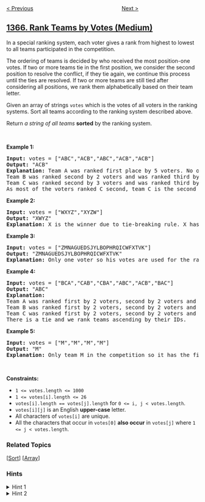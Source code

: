 <!--|This file generated by command(leetcode description); DO NOT EDIT.    |-->
<!--+----------------------------------------------------------------------+-->
<!--|@author    openset <openset.wang@gmail.com>                           |-->
<!--|@link      https://github.com/openset                                 |-->
<!--|@home      https://github.com/openset/leetcode                        |-->
<!--+----------------------------------------------------------------------+-->

[< Previous](../how-many-numbers-are-smaller-than-the-current-number "How Many Numbers Are Smaller Than the Current Number")
　　　　　　　　　　　　　　　　
[Next >](../linked-list-in-binary-tree "Linked List in Binary Tree")

## [1366. Rank Teams by Votes (Medium)](https://leetcode.com/problems/rank-teams-by-votes "通过投票对团队排名")

<p>In a special ranking system,&nbsp;each voter gives a rank from highest to lowest to all teams participated in the competition.</p>

<p>The ordering of teams is decided by who received the most position-one votes. If two or more teams tie in the first position, we consider the second position to resolve the conflict, if they tie again, we continue this process until the ties are resolved. If two or more teams are still tied after considering all positions, we rank them alphabetically based on their team letter.</p>

<p>Given an array of strings <code>votes</code> which is the votes of all voters in the ranking systems. Sort all teams according to the ranking system described above.</p>

<p>Return <em>a string of all teams</em> <strong>sorted</strong> by the ranking system.</p>

<p>&nbsp;</p>
<p><strong>Example 1:</strong></p>

<pre>
<strong>Input:</strong> votes = [&quot;ABC&quot;,&quot;ACB&quot;,&quot;ABC&quot;,&quot;ACB&quot;,&quot;ACB&quot;]
<strong>Output:</strong> &quot;ACB&quot;
<strong>Explanation:</strong> Team A was ranked first place by 5 voters. No other team was voted as first place so team A is the first team.
Team B was ranked second by 2 voters and was ranked third by 3 voters.
Team C was ranked second by 3 voters and was ranked third by 2 voters.
As most of the voters ranked C second, team C is the second team and team B is the third.
</pre>

<p><strong>Example 2:</strong></p>

<pre>
<strong>Input:</strong> votes = [&quot;WXYZ&quot;,&quot;XYZW&quot;]
<strong>Output:</strong> &quot;XWYZ&quot;
<strong>Explanation:</strong> X is the winner due to tie-breaking rule. X has same votes as W for the first position but X has one vote as second position while W doesn&#39;t have any votes as second position. 
</pre>

<p><strong>Example 3:</strong></p>

<pre>
<strong>Input:</strong> votes = [&quot;ZMNAGUEDSJYLBOPHRQICWFXTVK&quot;]
<strong>Output:</strong> &quot;ZMNAGUEDSJYLBOPHRQICWFXTVK&quot;
<strong>Explanation:</strong> Only one voter so his votes are used for the ranking.
</pre>

<p><strong>Example 4:</strong></p>

<pre>
<strong>Input:</strong> votes = [&quot;BCA&quot;,&quot;CAB&quot;,&quot;CBA&quot;,&quot;ABC&quot;,&quot;ACB&quot;,&quot;BAC&quot;]
<strong>Output:</strong> &quot;ABC&quot;
<strong>Explanation:</strong> 
Team A was ranked first by 2 voters, second by 2 voters and third by 2 voters.
Team B was ranked first by 2 voters, second by 2 voters and third by 2 voters.
Team C was ranked first by 2 voters, second by 2 voters and third by 2 voters.
There is a tie and we rank teams ascending by their IDs.
</pre>

<p><strong>Example 5:</strong></p>

<pre>
<strong>Input:</strong> votes = [&quot;M&quot;,&quot;M&quot;,&quot;M&quot;,&quot;M&quot;]
<strong>Output:</strong> &quot;M&quot;
<strong>Explanation:</strong> Only team M in the competition so it has the first rank.
</pre>

<p>&nbsp;</p>
<p><strong>Constraints:</strong></p>

<ul>
	<li><code>1 &lt;= votes.length &lt;= 1000</code></li>
	<li><code>1 &lt;= votes[i].length &lt;= 26</code></li>
	<li><code>votes[i].length ==&nbsp;votes[j].length</code> for&nbsp;<code>0 &lt;= i, j &lt; votes.length</code>.</li>
	<li><code>votes[i][j]</code> is an English <strong>upper-case</strong> letter.</li>
	<li>All characters of <code>votes[i]</code> are unique.</li>
	<li>All the characters&nbsp;that occur&nbsp;in <code>votes[0]</code> <strong>also&nbsp;occur</strong>&nbsp;in <code>votes[j]</code> where <code>1 &lt;= j &lt; votes.length</code>.</li>
</ul>

### Related Topics
  [[Sort](../../tag/sort/README.md)]
  [[Array](../../tag/array/README.md)]

### Hints
<details>
<summary>Hint 1</summary>
Build array rank where rank[i][j] is the number of votes for team i to be the j-th rank.
</details>

<details>
<summary>Hint 2</summary>
Sort the trams by rank array. if rank array is the same for two or more teams, sort them by the ID in ascending order.
</details>

